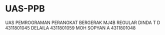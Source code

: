 # UAS-PPB
UAS PEMROGRAMAN PERANGKAT BERGERAK MJ4B REGULAR
DINDA T D 4311801045
DELAILA 4311801059
MOH SOPYAN A 4311801048
